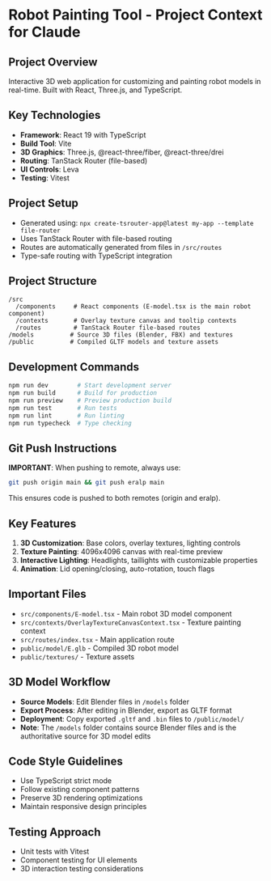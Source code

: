 # Robot Painting Tool - Project Context for Claude

## Project Overview
Interactive 3D web application for customizing and painting robot models in real-time. Built with React, Three.js, and TypeScript.

## Key Technologies
- **Framework**: React 19 with TypeScript
- **Build Tool**: Vite
- **3D Graphics**: Three.js, @react-three/fiber, @react-three/drei
- **Routing**: TanStack Router (file-based)
- **UI Controls**: Leva
- **Testing**: Vitest

## Project Setup
- Generated using: `npx create-tsrouter-app@latest my-app --template file-router`
- Uses TanStack Router with file-based routing
- Routes are automatically generated from files in `/src/routes`
- Type-safe routing with TypeScript integration

## Project Structure
```
/src
  /components     # React components (E-model.tsx is the main robot component)
  /contexts       # Overlay texture canvas and tooltip contexts
  /routes         # TanStack Router file-based routes
/models          # Source 3D files (Blender, FBX) and textures
/public          # Compiled GLTF models and texture assets
```

## Development Commands
```bash
npm run dev        # Start development server
npm run build      # Build for production
npm run preview    # Preview production build
npm run test       # Run tests
npm run lint       # Run linting
npm run typecheck  # Type checking
```

## Git Push Instructions
**IMPORTANT**: When pushing to remote, always use:
```bash
git push origin main && git push eralp main
```
This ensures code is pushed to both remotes (origin and eralp).

## Key Features
1. **3D Customization**: Base colors, overlay textures, lighting controls
2. **Texture Painting**: 4096x4096 canvas with real-time preview
3. **Interactive Lighting**: Headlights, taillights with customizable properties
4. **Animation**: Lid opening/closing, auto-rotation, touch flags

## Important Files
- `src/components/E-model.tsx` - Main robot 3D model component
- `src/contexts/OverlayTextureCanvasContext.tsx` - Texture painting context
- `src/routes/index.tsx` - Main application route
- `public/model/E.glb` - Compiled 3D robot model
- `public/textures/` - Texture assets

## 3D Model Workflow
- **Source Models**: Edit Blender files in `/models` folder
- **Export Process**: After editing in Blender, export as GLTF format
- **Deployment**: Copy exported `.gltf` and `.bin` files to `/public/model/`
- **Note**: The `/models` folder contains source Blender files and is the authoritative source for 3D model edits

## Code Style Guidelines
- Use TypeScript strict mode
- Follow existing component patterns
- Preserve 3D rendering optimizations
- Maintain responsive design principles

## Testing Approach
- Unit tests with Vitest
- Component testing for UI elements
- 3D interaction testing considerations